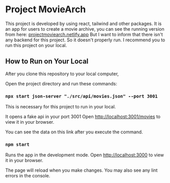 # Project MovieArch

This project is developed by using react, tailwind and other packages. It is an app for users to create a movie archive, you can see the running version from here: [projectmoviearch.netlify.app](https://projectmoviearch.netlify.app/) But I want to inform that there isn't any backend for this project. So it doesn't properly run. I recommend you to run this project on your local.

## How to Run on Your Local

After you clone this repository to your local computer,

Open the project directory and run these commands:

### `npx start json-server "./src/api/movies.json" --port 3001`

This is necessary for this project to run in your local.

It opens a fake api in your port 3001
Open [http://localhost:3001/movies](http://localhost:3001/movies) to view it in your browser.

You can see the data on this link after you execute the command.

### `npm start`

Runs the app in the development mode.
Open [http://localhost:3000](http://localhost:3000) to view it in your browser.

The page will reload when you make changes.
You may also see any lint errors in the console.
